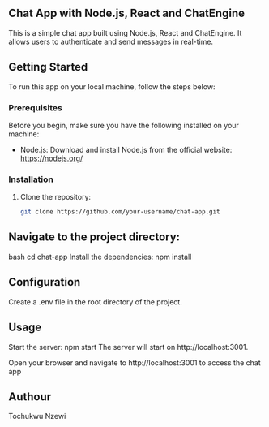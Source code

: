 ## Chat App with Node.js, React and ChatEngine

This is a simple chat app built using Node.js, React and ChatEngine. It allows users to authenticate and send messages in real-time.

## Getting Started

To run this app on your local machine, follow the steps below:

### Prerequisites

Before you begin, make sure you have the following installed on your machine:

- Node.js: Download and install Node.js from the official website: https://nodejs.org/

### Installation

1. Clone the repository:

   ```bash
   git clone https://github.com/your-username/chat-app.git

## Navigate to the project directory:

bash
cd chat-app
Install the dependencies:
npm install

## Configuration
Create a .env file in the root directory of the project.

## Usage
Start the server:
npm start
The server will start on http://localhost:3001.

Open your browser and navigate to http://localhost:3001 to access the chat app   

## Authour
Tochukwu Nzewi
